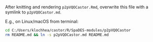 After knitting and rendering `p2pVQOCastor.Rmd`, overwrite this file with a symlink to `p2pVQOCastor.md`.

E.g., on Linux/macOS from terminal:

```bash
cd C:/Users/klochhea/castor/R/SpaDES-modules/p2pVQOCastor
rm README.md && ln -s p2pVQOCastor.md README.md
```
